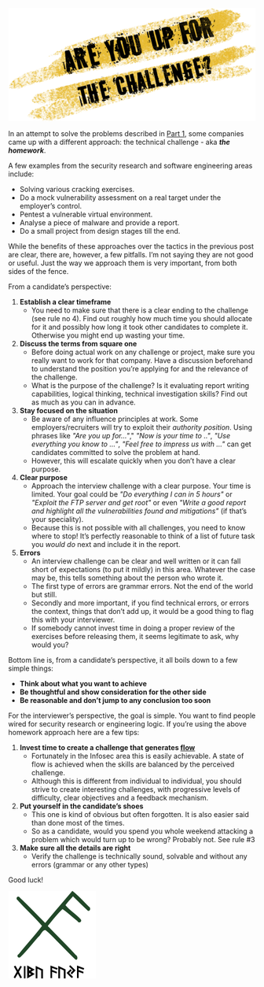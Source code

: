![Logo](/assets/images/challenge.png)

In an attempt to solve the problems described in 
[Part 1](https://livz.github.io/2017/06/10/the-technical-interview-part-1.html), some companies came up with 
a different approach: the technical challenge - aka _**the homework**_.

A few examples from the security research and software engineering areas include:
* Solving various cracking exercises.
* Do a mock vulnerability assessment on a real target under the employer’s control.
* Pentest a vulnerable virtual environment.
* Analyse a piece of malware and provide a report.
* Do a small project from design stages till the end. 

While the benefits of these approaches over the tactics in the previous post are clear, 
there are, however, a few pitfalls. I’m not saying they are not good or useful. 
Just the way we approach them is very important, from both sides of the fence. 

From a candidate’s perspective:

1. **Establish a clear timeframe**
    * You need to make sure that there is a clear ending to the challenge (see rule no 4). 
    Find out roughly how much time you should allocate for it and possibly how long it took other candidates to complete it. Otherwise you might end up wasting your time.
2. **Discuss the terms from square one**
    * Before doing actual work on any challenge or project, make sure you really want to work for that company. Have a discussion beforehand to understand the position you’re applying for and the relevance of the challenge. 
    * What is the purpose of the challenge? Is it evaluating report writing capabilities, logical thinking, technical investigation skills? Find out as much as you can in advance.
3. **Stay focused on the situation**
    * Be aware of any influence principles at work. Some employers/recruiters will try to exploit their _authority position_. Using phrases like *"Are you up for..."*," *"Now is your time to .."*, *"Use everything you know to ..."*, *"Feel free to impress us with ..."* can get candidates committed to solve the problem at hand.
    * However, this will escalate quickly when you don’t have a clear purpose.
4. **Clear purpose**
    * Approach the interview challenge with a clear purpose. Your time is limited. Your goal could be *"Do everything I can in 5 hours"* or *"Exploit the FTP server and get root"* or even *"Write a good report and highlight all the vulnerabilities found and mitigations"* (if that’s your speciality). 
    * Because this is not possible with all challenges, you need to know where to stop! It’s perfectly reasonable to think of a list of future task you *would do* next and include it in the report.
5. **Errors**
    * An interview challenge can be clear and well written or it can fall short of expectations (to put it mildly) in this area. Whatever the case may be, this tells something about the person who wrote it.
    * The first type of errors are grammar errors. Not the end of the world but still.
    * Secondly and more important, if you find technical errors, or errors the context, things that don’t add up, it would be a good thing to flag this with your interviewer.
    * If somebody cannot invest time in doing a proper review of the exercises before releasing them, it seems legitimate to ask, why would you?

Bottom line is, from a candidate’s perspective, it all boils down to a few simple things:
* __Think about what you want to achieve__
* __Be thoughtful and show consideration for the other side__
* __Be reasonable and don’t jump to any conclusion too soon__
 
For the interviewer’s perspective, the goal is simple. You want to find people wired for security research or engineering logic. If you’re using the above homework approach here are a few tips:
1. **Invest time to create a challenge that generates [flow](https://en.wikipedia.org/wiki/Flow_(psychology))**
    * Fortunately in the Infosec area this is easily achievable. A state of flow is achieved when the skills are balanced by the perceived challenge. 
    * Although this is different from individual to individual, you should strive to create interesting challenges, with progressive levels of difficulty, clear objectives and a feedback mechanism.
2. **Put yourself in the candidate’s shoes**
    * This one is kind of obvious but often forgotten. It is also easier said than done most of the times.
    * So as a candidate, would you spend you whole weekend attacking a problem which would turn up to be wrong? Probably not.  See rule #3
3. **Make sure all the details are right**
    * Verify the challenge is technically sound, solvable and without any errors (grammar or any other types)
 
 Good luck!
 
![Viking rune](/assets/images/rune.png) 
 
